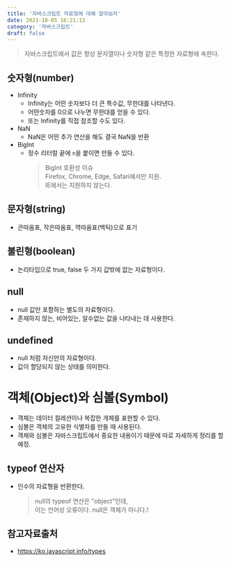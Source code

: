 ```yaml
---
title: '자바스크립트 자료형에 대해 알아보자'
date: 2021-10-05 16:21:13
category: '자바스크립트'
draft: false
---
```


> 자바스크립트에서 값은 항상 문자열이나 숫자형 같은 특정한 자료형에 속한다.

## 숫자형(number)

- Infinity
  - Infinity는 어떤 숫자보다 더 큰 특수값, 무한대를 나타낸다.
  - 어떤숫자를 0으로 나누면 무한대를 얻을 수 있다.
  - 또는 Infinity를 직접 참조할 수도 있다.
- NaN
  - NaN은 어떤 추가 연산을 해도 결국 NaN을 반환
- BigInt
  - 정수 리터럴 끝에 `n`을 붙이면 만들 수 있다.
    > BigInt 호환성 이슈  
    > Firefox, Chrome, Edge, Safari에서만 지원.  
    > IE에서는 지원하지 않는다.

## 문자형(string)

- 큰따옴표, 작은따옴표, 역따옴표(백틱)으로 표기

## 불린형(boolean)

- 논리타입으로 true, false 두 가지 값밖에 없는 자료형이다.

## null

- null 값만 포함하는 별도의 자료형이다.
- 존재하지 않는, 비어있는, 알수없는 값을 나타내는 데 사용한다.

## undefined

- null 처럼 자신만의 자료형이다.
- 값이 할당되지 않는 상태를 의미한다.

# 객체(Object)와 심볼(Symbol)

- 객체는 데이터 컬레션이나 복잡한 개체를 표현할 수 있다.
- 심볼은 객체의 고유한 식별자를 만들 때 사용된다.
- 객체와 심볼은 자바스크립트에서 중요한 내용이기 때문에 따로 자세하게 정리를 할 예정.

## typeof 연산자

- 인수의 자료형을 반환한다.
  > null의 typeof 연산은 "object"인데,  
  > 이는 언어상 오류이다. null은 객체가 아니다.!

## 참고자료출처

- https://ko.javascript.info/types
